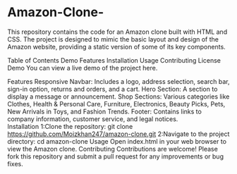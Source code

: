 # Amazon-Clone-
This repository contains the code for an Amazon clone built with HTML and CSS. The project is designed to mimic the basic layout and design of the Amazon website, providing a static version of some of its key components.

Table of Contents
Demo
Features
Installation
Usage
Contributing
License
Demo
You can view a live demo of the project here.

Features
Responsive Navbar: Includes a logo, address selection, search bar, sign-in option, returns and orders, and a cart.
Hero Section: A section to display a message or announcement.
Shop Sections: Various categories like Clothes, Health & Personal Care, Furniture, Electronics, Beauty Picks, Pets, New Arrivals in Toys, and Fashion Trends.
Footer: Contains links to company information, customer service, and legal notices.          
Installation
1:Clone the repository:  git clone https://github.com/Moizkhan247/amazon-clone.git
2:Navigate to the project directory: cd amazon-clone
Usage
Open index.html in your web browser to view the Amazon clone.
Contributing
Contributions are welcome! Please fork this repository and submit a pull request for any improvements or bug fixes.


